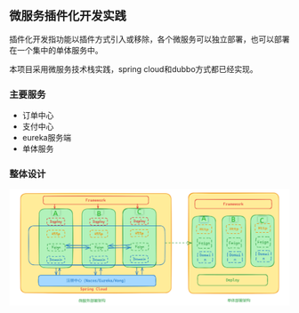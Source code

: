 ## 微服务插件化开发实践

插件化开发指功能以插件方式引入或移除，各个微服务可以独立部署，也可以部署在一个集中的单体服务中。 

本项目采用微服务技术栈实践，spring cloud和dubbo方式都已经实现。

### 主要服务

- 订单中心
- 支付中心
- eureka服务端
- 单体服务

### 整体设计

![功能插件化整体设计](./dubbo-nacos/001.png)

